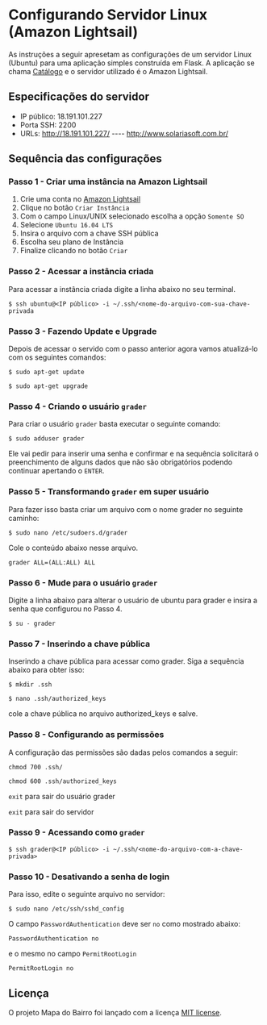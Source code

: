 
# Configurando Servidor Linux (Amazon Lightsail)
As instruções a seguir apresetam as configurações de um servidor Linux (Ubuntu) para uma aplicação simples construída em Flask.
A aplicação se chama [Catálogo](https://github.com/marshalmori/FlaskApp) e o servidor utilizado é o Amazon Lightsail.


## Especificações do servidor
  * IP público: 18.191.101.227
  * Porta SSH: 2200
  * URLs: http://18.191.101.227/  ----  http://www.solariasoft.com.br/


## Sequência das configurações
### Passo 1 - Criar uma instância na Amazon Lightsail
  1. Crie uma conta no [Amazon Lightsail](https://aws.amazon.com/pt/lightsail/)
  2. Clique no botão `Criar Instância`
  3. Com o campo Linux/UNIX selecionado escolha a opção `Somente SO`
  4. Selecione `Ubuntu 16.04 LTS`
  5. Insira o arquivo com a chave SSH pública
  6. Escolha seu plano de Instância
  7. Finalize clicando no botão `Criar`

### Passo 2 - Acessar a instância criada
Para acessar a instância criada digite a linha abaixo no seu terminal.

`$ ssh ubuntu@<IP público> -i ~/.ssh/<nome-do-arquivo-com-sua-chave-privada`

### Passo 3 - Fazendo Update e Upgrade
Depois de acessar o servido com o passo anterior agora vamos atualizá-lo com os seguintes comandos:

`$ sudo apt-get update`

`$ sudo apt-get upgrade`

### Passo 4 - Criando o usuário `grader`
Para criar o usuário `grader` basta executar o seguinte comando:

`$ sudo adduser grader`

Ele vai pedir para inserir uma senha e confirmar e na sequência solicitará o preenchimento de alguns dados que não são obrigatórios podendo continuar apertando o `ENTER`.


### Passo 5 - Transformando `grader` em super usuário
Para fazer isso basta criar um arquivo com o nome grader no seguinte caminho:

`$ sudo nano /etc/sudoers.d/grader`

Cole o conteúdo abaixo nesse arquivo.

`grader ALL=(ALL:ALL) ALL`

### Passo 6 - Mude para o usuário `grader`
Digite a linha abaixo para alterar o usuário de ubuntu para grader e insira a senha que configurou no Passo 4.

`$ su - grader`


### Passo 7 - Inserindo a chave pública
Inserindo a chave pública para acessar como grader. Siga a sequência abaixo para obter isso:

`$ mkdir .ssh`

`$ nano .ssh/authorized_keys`

cole a chave pública no arquivo authorized_keys e salve.

### Passo 8 - Configurando as permissões
A configuração das permissões são dadas pelos comandos a seguir:

`chmod 700 .ssh/`

`chmod 600 .ssh/authorized_keys`

`exit` para sair do usuário grader

`exit` para sair do servidor

### Passo 9 - Acessando como `grader`
`$ ssh grader@<IP público> -i ~/.ssh/<nome-do-arquivo-com-a-chave-privada>`

### Passo 10 - Desativando a senha de login
Para isso, edite o seguinte arquivo no servidor:

`$ sudo nano /etc/ssh/sshd_config`

O campo `PasswordAuthentication` deve ser `no` como mostrado abaixo:

`PasswordAuthentication no`

e o mesmo no campo `PermitRootLogin`

`PermitRootLogin no`





## Licença
O projeto Mapa do Bairro foi lançado com a licença [MIT
license](https://github.com/atom-community/markdown-preview-plus/blob/master/LICENSE.md).
